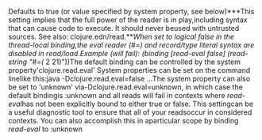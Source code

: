 Defaults to true (or value specified by system property, see below)***This setting implies that the full power of the reader is in play,including syntax that can cause code to execute. It should never beused with untrusted sources. See also: clojure.edn/read.***When set to logical false in the thread-local binding,the eval reader (#=) and record/type literal syntax are disabled in read/load.Example (will fail): (binding [*read-eval* false] (read-string "#=(* 2 21)"))The default binding can be controlled by the system property'clojure.read.eval' System properties can be set on the command linelike this:java -Dclojure.read.eval=false ...The system property can also be set to 'unknown' via-Dclojure.read.eval=unknown, in which case the default bindingis :unknown and all reads will fail in contexts where *read-eval*has not been explicitly bound to either true or false. This settingcan be a useful diagnostic tool to ensure that all of your readsoccur in considered contexts. You can also accomplish this in aparticular scope by binding *read-eval* to :unknown